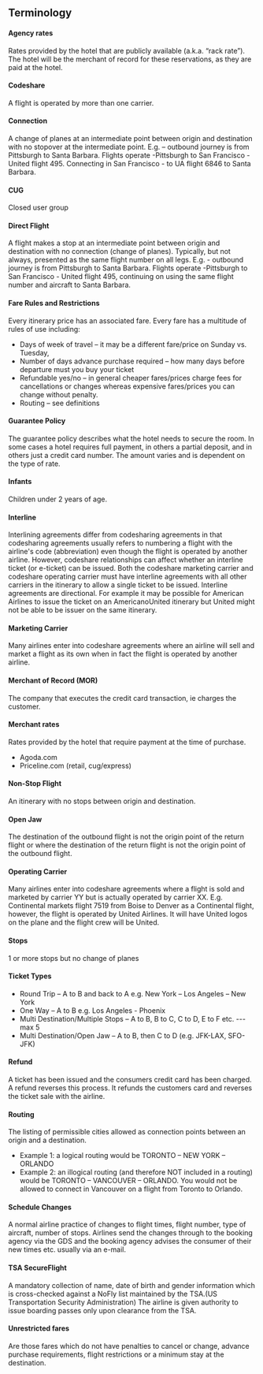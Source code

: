 
## Terminology

#### Agency rates    
Rates provided by the hotel that are publicly available (a.k.a. “rack rate”). The hotel will be the merchant of record for these reservations, as they are paid at the hotel. 

#### Codeshare
A flight is operated by more than one carrier.

#### Connection
A change of planes at an intermediate point between origin and destination with no stopover at the intermediate point. E.g. – outbound journey is from Pittsburgh to Santa Barbara. Flights operate -Pittsburgh to San Francisco - United flight 495. Connecting in San Francisco - to UA flight 6846 to Santa Barbara.

#### CUG
Closed user group

#### Direct Flight
A flight makes a stop at an intermediate point between origin and destination with no connection (change of planes). Typically, but not always, presented as the same flight number on all legs. E.g. - outbound journey is from Pittsburgh to Santa Barbara. Flights operate -Pittsburgh to San Francisco - United flight 495, continuing on using the same flight number and aircraft to Santa Barbara.

#### Fare Rules and Restrictions
Every itinerary price has an associated fare. Every fare has a multitude of rules of use including:
- Days of week of travel – it may be a different fare/price on Sunday vs. Tuesday,
- Number of days advance purchase required – how many days before departure must you buy your ticket
- Refundable yes/no – in general cheaper fares/prices charge fees for cancellations or changes whereas expensive fares/prices you can change without penalty.
- Routing – see definitions

#### Guarantee Policy    
The guarantee policy describes what the hotel needs to secure the room. In some cases a hotel requires full payment, in others a partial deposit, and in others just a credit card number. The amount varies and is dependent on the type of rate.

#### Infants
Children under 2 years of age.

#### Interline
Interlining agreements differ from codesharing agreements in that codesharing agreements usually refers to numbering a flight with the airline's code (abbreviation) even though the flight is operated by another airline. However, codeshare relationships can affect whether an interline ticket (or e-ticket) can be issued. Both the codeshare marketing carrier and codeshare operating carrier must have interline agreements with all other carriers in the itinerary to allow a single ticket to be issued. Interline agreements are directional. For example it may be possible for American Airlines to issue the ticket on an AmericanoUnited itinerary but United might not be able to be issuer on the same itinerary.

#### Marketing Carrier
Many airlines enter into codeshare agreements where an airline will sell and market a flight as its own when in fact the flight is operated by another airline.

#### Merchant of Record (MOR)    
The company that executes the credit card transaction, ie charges the customer.

#### Merchant rates  
Rates provided by the hotel that require payment at the time of purchase.
- Agoda.com
- Priceline.com (retail, cug/express)

#### Non-Stop Flight
An itinerary with no stops between origin and destination.

#### Open Jaw
The destination of the outbound flight is not the origin point of the return flight or where the destination of the return flight is not the origin point of the outbound flight.

#### Operating Carrier
Many airlines enter into codeshare agreements where a flight is sold and marketed by carrier YY but is actually operated by carrier XX. E.g. Continental markets flight 7519 from Boise to Denver as a Continental flight, however, the flight is operated by United Airlines. It will have United logos on the plane and the flight crew will be United.

#### Stops
1 or more stops but no change of planes

#### Ticket Types
- Round Trip – A to B and back to A e.g. New York – Los Angeles – New York
- One Way – A to B e.g. Los Angeles - Phoenix
- Multi Destination/Multiple Stops – A to B, B to C, C to D, E to F etc. --- max 5
- Multi Destination/Open Jaw – A to B, then C to D (e.g. JFK-LAX, SFO-JFK)

#### Refund
A ticket has been issued and the consumers credit card has been charged. A refund reverses this process. It refunds the customers card and reverses the ticket sale with the airline.

#### Routing
The listing of permissible cities allowed as connection points between an origin and a destination.
- Example 1: a logical routing would be TORONTO – NEW YORK – ORLANDO
- Example 2: an illogical routing (and therefore NOT included in a routing) would be TORONTO – VANCOUVER – ORLANDO. You would not be allowed to connect in Vancouver on a flight from Toronto to Orlando.

#### Schedule Changes
A normal airline practice of changes to flight times, flight number, type of aircraft, number of stops. Airlines send the changes through to the booking agency via the GDS and the booking agency advises the consumer of their new times etc. usually via an e-mail.

#### TSA SecureFlight
A mandatory collection of name, date of birth and gender information which is cross-checked against a NoFly list maintained by the TSA.(US Transportation Security Administration) The airline is given authority to issue boarding passes only upon clearance from the TSA.

#### Unrestricted fares
Are those fares which do not have penalties to cancel or change, advance purchase requirements, flight restrictions or a minimum stay at the destination.

